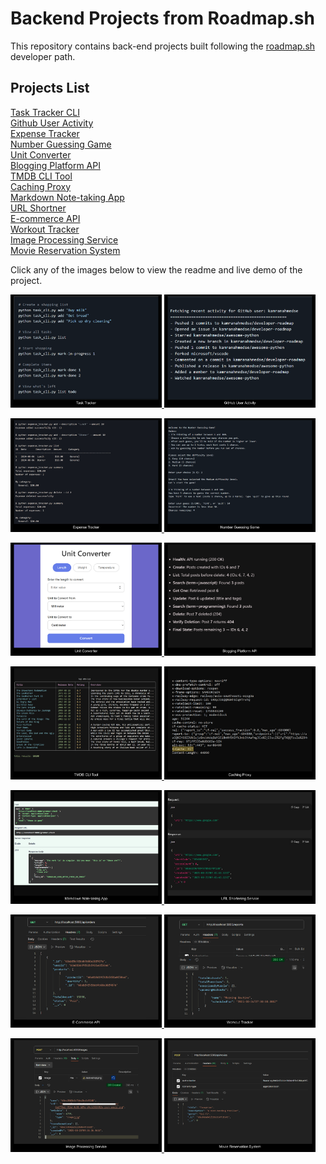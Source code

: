 # Backend Projects from Roadmap.sh

This repository contains back-end projects built following the [roadmap.sh](https://roadmap.sh/) developer path.

## Projects List

[Task Tracker CLI](https://roadmap.sh/projects/task-tracker)\
[Github User Activity](https://roadmap.sh/projects/github-user-activity)\
[Expense Tracker](https://roadmap.sh/projects/expense-tracker)\
[Number Guessing Game](https://roadmap.sh/projects/number-guessing-game)\
[Unit Converter](https://roadmap.sh/projects/unit-converter)\
[Blogging Platform API](https://roadmap.sh/projects/blogging-platform-api)\
[TMDB CLI Tool](https://roadmap.sh/projects/tmdb-cli)\
[Caching Proxy](https://roadmap.sh/projects/caching-server)\
[Markdown Note-taking App](https://roadmap.sh/projects/markdown-note-taking-app)\
[URL Shortner](https://roadmap.sh/projects/url-shortening-service)\
[E-commerce API](https://roadmap.sh/projects/ecommerce-api)\
[Workout Tracker](https://roadmap.sh/projects/fitness-workout-tracker)\
[Image Processing Service](https://roadmap.sh/projects/image-processing-service)\
[Movie Reservation System](https://roadmap.sh/projects/movie-reservation-system)

Click any of the images below to view the readme and live demo of the project.

<p align="left">
  <a href='https://github.com/Ansuman-rath/Backend_Roadmap_Project/tree/main/Backend/Task%20Tracker'>
    <img width="48%" src="Assets/Screenshot(19).png" alt="Task Tracker" />
  </a>
  <a href='https://github.com/Ansuman-rath/Backend_Roadmap_Project/tree/main/Backend/Github%20User%20Activity'>
    <img width="48%" src="Assets/Screenshot(20).png" alt="Github User Activity" />
  </a>
</p>

<p align="left">
  <a href='https://github.com/Ansuman-rath/Backend_Roadmap_Project/tree/main/Backend/Expense%20Tracker'>
    <img width="48%" src="Assets/Screenshot(21).png" alt="Expense Tracker" />
  </a>
  <a href='https://github.com/Ansuman-rath/Backend_Roadmap_Project/tree/main/Backend/Number%20Guessing%20Game'>
    <img width="48%" src="Assets/Screenshot(22).png" alt="Number Guessing Game" />
  </a>
  
</p>

<p align="left">
  <a href='https://github.com/Ansuman-rath/Backend_Roadmap_Project/tree/main/Backend/Unit%20Converter'>
    <img width="48%" src="Assets/Screenshot(23).png" alt="Unit Converter" />
  </a>
  <a href='https://github.com/Ansuman-rath/Backend_Roadmap_Project/tree/main/Backend/Blogging%20Platform%20API'>
    <img width="48%" src="Assets/Screenshot(24).png" alt="Blogging Platform API" />
  </a>
 
</p>

<p align="left">
  <a href='https://github.com/Ansuman-rath/Backend_Roadmap_Project/tree/main/Backend/TMDB%20CLI%20Tool'>
    <img width="48%" src="Assets/Screenshot(26).png" alt="TMDB CLI Tool" />
  </a>
  <a href='https://github.com/Ansuman-rath/Backend_Roadmap_Project/tree/main/Backend/Caching%20Proxy'>
    <img width="48%" src="Assets/Screenshot(25).png" alt="Caching Proxy" />
  </a>
 
</p>

<p align="left">
  <a href='https://github.com/Ansuman-rath/Backend_Roadmap_Project/tree/main/Backend/Markdown%20Note-taking%20App'>
    <img width="48%" src="Assets/Screenshot(27).png" alt="Markdown Note-taking App" />
  </a>
  <a href='https://github.com/Ansuman-rath/Backend_Roadmap_Project/tree/main/Backend/URL%20Shortening%20Service'>
    <img width="48%" src="Assets/Screenshot(28).png" alt="URL Shortner" />
  </a>
  
</p>

<p align="left">
  <a href='https://github.com/Ansuman-rath/Backend_Roadmap_Project/tree/main/Backend/E-Commerce%20API'>
    <img width="48%" src="Assets/Screenshot(29).png" alt="E-commerce API" />
  </a>
  <a href='https://github.com/Ansuman-rath/Backend_Roadmap_Project/tree/main/Backend/Workout%20Tracker'>
    <img width="48%" src="Assets/Screenshot(30).png" alt="Workout Tracker" />
  </a>

</p>

<p align="left">
  <a href='https://github.com/Ansuman-rath/Backend_Roadmap_Project/tree/main/Backend/Image%20Processing%20Service'>
    <img width="48%" src="Assets/Screenshot(31).png" alt="Image processing" />
  </a>
  <a href='https://github.com/Ansuman-rath/Backend_Roadmap_Project/tree/main/Backend/Movie%20Reservation%20System'>
    <img width="48%" src="Assets/Screenshot(32).png" alt="Movie Reservation System" />
  </a>

</p>











